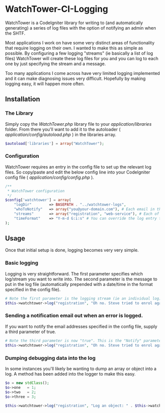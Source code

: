 WatchTower-CI-Logging
=====================

WatchTower is a CodeIgniter library for writing to (and automatically generating) a series of log files with the option of notifying an admin when the SHTF. 

Most applications I work on have some very distinct areas of functionality that require logging on their own. I wanted to make this as simple as possible. By configuring a few logging "streams" (ie basically a list of log files) WatchTower will create these log files for you and you can log to each one by just specifying the stream and a message.

Too many applications I come across have very limited logging implemented and it can make diagnosing issues very difficult. Hopefully by making logging easy, it will happen more often.

## Installation
### The Library
Simply copy the _WatchTower.php_ library file to your _application/libraries_ folder. From there you'll want to add it to the autoloader ( _application/config/autoload.php_ ) in the libraries array.

```php
$autoload['libraries'] = array("WatchTower");
```

### Configuration
WatchTower requires an entry in the config file to set up the relevant log files. So copy/paste and edit the below config line into your CodeIgniter config file ( _application/config/config.php_ ).

```php
/**
 * WatchTower configuration
 */
$config['watchtower'] = array(
    "logDir"        => BASEPATH . "../watchtower-logs",
    "whoToNotify"   => array("you@your-domain.com"), # Each email in this array will be notified
    "streams"       => array("registration", "web-service"), # Each of these streams will have a .log file generated for them
    "timeFormat"    => "Y-m-d G:i:s" # You can override the log entry time format if you wish
);
```

## Usage
Once that initial setup is done, logging becomes very very simple.

### Basic logging
Logging is very straightforward. The first parameter specifies which log/stream you want to write into. The second parameter is the message to put in the log file (automatically prepended with a date/time in the format specified in the config file).
```php
# Note the first parameter is the logging stream (ie an individual log)
$this->watchtower->log("registration", "Oh no. Steve tried to enrol again. Don't worry, we stopped him!");
```

### Sending a notification email out when an error is logged.
If you want to notify the email addresses specified in the config file, supply a third parameter of true.

```php
# Note the third parameter is now "true". This is the "Notify" parameter.
$this->watchtower->log("registration", "Oh no. Steve tried to enrol again. Don't worry, we stopped him!", true);
```

### Dumping debugging data into the log
In some instances you'll likely be wanting to dump an array or object into a log. A method has been added into the logger to make this easy.

```php
$o = new stdClass();
$o->one   = 1;
$o->two   = 2;
$o->three = 3;
            
$this->watchtower->log("registration", "Log an object: " . $this->watchtower->dumpVarToString($o));
```
